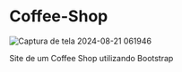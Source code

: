# Coffee-Shop

![Captura de tela 2024-08-21 061946](https://github.com/user-attachments/assets/87106bda-854c-493e-813a-5ff319103163)


Site de um Coffee Shop utilizando Bootstrap 
